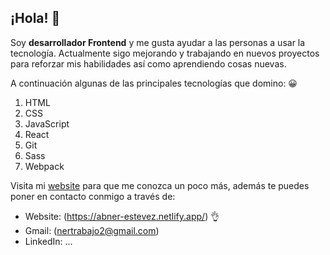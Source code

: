 ## ¡Hola! 👋

Soy **desarrollador Frontend** y me gusta ayudar a las personas a usar la tecnología.
Actualmente sigo mejorando y trabajando en nuevos proyectos para reforzar mis habilidades así como aprendiendo cosas nuevas.

A continuación algunas de las principales tecnologías que domino: 😀

1. HTML
2. CSS
3. JavaScript
4. React
5. Git
6. Sass 
7. Webpack

Visita mi [website](https://abner-estevez.netlify.app/) para que me conozca un poco más, además te puedes poner en contacto conmigo a través de:

* Website: (https://abner-estevez.netlify.app/) 👌
* Gmail: (nertrabajo2@gmail.com)
* LinkedIn: ...

